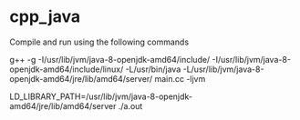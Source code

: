 # cpp_java

Compile and run using the following commands

g++ -g -I/usr/lib/jvm/java-8-openjdk-amd64/include/ -I/usr/lib/jvm/java-8-openjdk-amd64/include/linux/ -L/usr/bin/java -L/usr/lib/jvm/java-8-openjdk-amd64/jre/lib/amd64/server/ main.cc -ljvm

LD_LIBRARY_PATH=/usr/lib/jvm/java-8-openjdk-amd64/jre/lib/amd64/server ./a.out
